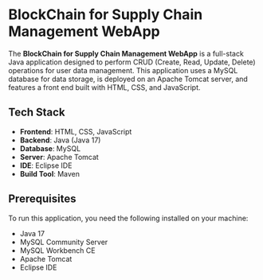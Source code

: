 # BlockChain for Supply Chain Management WebApp

The **BlockChain for Supply Chain Management WebApp** is a full-stack Java application designed to perform CRUD (Create, Read, Update, Delete) operations for user data management. This application uses a MySQL database for data storage, is deployed on an Apache Tomcat server, and features a front end built with HTML, CSS, and JavaScript.

## Tech Stack
- **Frontend**: HTML, CSS, JavaScript
- **Backend**: Java (Java 17)
- **Database**: MySQL
- **Server**: Apache Tomcat
- **IDE**: Eclipse IDE
- **Build Tool**: Maven

## Prerequisites
To run this application, you need the following installed on your machine:
- Java 17
- MySQL Community Server
- MySQL Workbench CE
- Apache Tomcat
- Eclipse IDE

